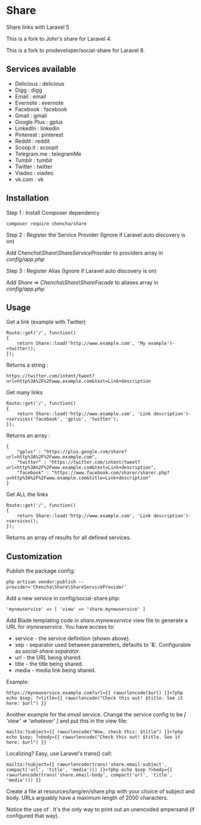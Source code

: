 # Share

Share links with Laravel 5

This is a fork to John's share for Laravel 4. 

This is a fork to prodeveloper/social-share for Laravel 8.  
 
## Services available

- Delicious : delicious
- Digg : digg
- Email : email
- Evernote : evernote
- Facebook : facebook
- Gmail : gmail
- Google Plus : gplus
- LinkedIn : linkedin
- Pinterest : pinterest
- Reddit : reddit
- Scoop.it : scoopit
- Telegram.me : telegramMe
- Tumblr : tumblr
- Twitter : twitter
- Viadeo : viadeo
- vk.com : vk


## Installation

Step 1 : Install Composer dependency

    composer require chencha/share

Step 2 : Register the Service Provider (Ignore if Laravel auto discovery is on)

Add *Chencha\Share\ShareServiceProvider* to providers array in *config/app.php*

Step 3 : Register Alias (Ignore if Laravel auto discovery is on)


Add *Share* => *Chencha\Share\ShareFacade* to aliases array in *config/app.php*


## Usage

Get a link (example with Twitter)

	Route::get('/', function()
	{
		return Share::load('http://www.example.com', 'My example')->twitter();
	});

Returns a string :

	https://twitter.com/intent/tweet?url=http%3A%2F%2Fwww.example.com&text=Link+description


Get many links

	Route::get('/', function()
	{
		return Share::load('http://www.example.com', 'Link description')->services('facebook', 'gplus', 'twitter');
	});

Returns an array :

    {
        "gplus" : "https://plus.google.com/share?url=http%3A%2F%2Fwww.example.com",
        "twitter" : "https://twitter.com/intent/tweet?url=http%3A%2F%2Fwww.example.com&text=Link+description",
        "facebook" : "https://www.facebook.com/sharer/sharer.php?u=http%3A%2F%2Fwww.example.com&title=Link+description"
    }


Get ALL the links

	Route::get('/', function()
	{
		return Share::load('http://www.example.com', 'Link description')->services();
	});

Returns an array of results for all defined services.

## Customization

Publish the package config:

    php artisan vendor:publish --provider='Chencha\Share\ShareServiceProvider'

Add a new service in config/social-share.php:

    'mynewservice' => [ 'view' => 'share.mynewservice' ]

Add Blade templating code in *share.mynewservice* view file to generate a URL for *mynewservice*. You have access to:

- service - the service definition (shown above).
- sep - separator used between parameters, defaults to '&amp;'. Configurable as *social-share.separator*.
- url - the URL being shared.
- title - the title being shared.
- media - media link being shared.

Example:

    https://mynewservice.example.com?url={{ rawurlencode($url) }}<?php echo $sep; ?>title={{ rawurlencode("Check this out! $title. See it here: $url") }}

Another example for the *email* service. Change the service config to be *[ 'view' => 'whatever' ]* and put this in the view file:

    mailto:?subject={{ rawurlencode("Wow, check this: $title") }}<?php echo $sep; ?>body={{ rawurlencode("Check this out! $title. See it here: $url") }}

Localizing? Easy, use Laravel's trans() call:

    mailto:?subject={{ rawurlencode(trans('share.email-subject', compact('url', 'title', 'media'))) }}<?php echo $sep ?>body={{ rawurlencode(trans('share.email-body', compact('url', 'title', 'media'))) }}

Create a file at resources/lang/en/share.php with your choice of subject and body. URLs arguably have a maximum length of 2000 characters.

Notice the use of *<?php echo $sep; ?>*. It's the only way to print out an unencoded ampersand (if configured that way).
